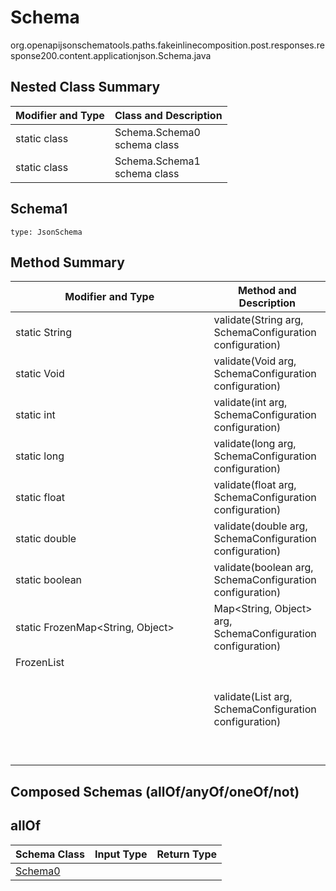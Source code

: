 # Schema
org.openapijsonschematools.paths.fakeinlinecomposition.post.responses.response200.content.applicationjson.Schema.java

## Nested Class Summary
| Modifier and Type | Class and Description |
| ----------------- | ---------------------- |
| static class | Schema.Schema0<br> schema class |
| static class | Schema.Schema1<br> schema class |

## Schema1
```
type: JsonSchema
```

## Method Summary
| Modifier and Type | Method and Description |
| ----------------- | ---------------------- |
| static String | validate(String arg, SchemaConfiguration configuration) |
| static Void | validate(Void arg, SchemaConfiguration configuration) |
| static int | validate(int arg, SchemaConfiguration configuration) |
| static long | validate(long arg, SchemaConfiguration configuration) |
| static float | validate(float arg, SchemaConfiguration configuration) |
| static double | validate(double arg, SchemaConfiguration configuration) |
| static boolean | validate(boolean arg, SchemaConfiguration configuration) |
| static FrozenMap<String, Object> | Map<String, Object> arg, SchemaConfiguration configuration) |
| FrozenList<Object> | validate(List<Object> arg, SchemaConfiguration configuration) |

## Composed Schemas (allOf/anyOf/oneOf/not)
## allOf
Schema Class | Input Type | Return Type
------------ | ---------- | -----------
[Schema0](#) |  | 


